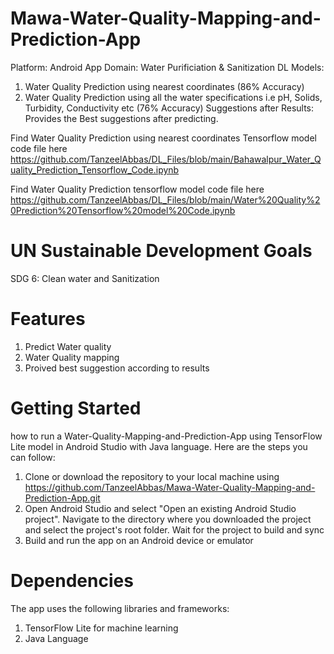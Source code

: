 # Mawa-Water-Quality-Mapping-and-Prediction-App
Platform: Android App
Domain: Water Purificiation & Sanitization
DL Models: 
1. Water Quality Prediction using nearest coordinates (86% Accuracy)
2. Water Quality Prediction using all the water specifications i.e pH, Solids, Turbidity, Conductivity etc (76% Accuracy)
Suggestions after Results: Provides the Best suggestions after predicting.

Find Water Quality Prediction using nearest coordinates Tensorflow model code file here https://github.com/TanzeelAbbas/DL_Files/blob/main/Bahawalpur_Water_Quality_Prediction_Tensorflow_Code.ipynb

Find Water Quality Prediction tensorflow model code file here https://github.com/TanzeelAbbas/DL_Files/blob/main/Water%20Quality%20Prediction%20Tensorflow%20model%20Code.ipynb 

# UN Sustainable Development Goals
  SDG 6: Clean water and Sanitization 

# Features
1) Predict Water quality 
2) Water Quality mapping 
3) Proived best suggestion according to results

# Getting Started
how to run a Water-Quality-Mapping-and-Prediction-App using TensorFlow Lite model in Android Studio with Java language. Here are the steps you can follow:

1) Clone or download the repository to your local machine using  https://github.com/TanzeelAbbas/Mawa-Water-Quality-Mapping-and-Prediction-App.git 
2) Open Android Studio and select "Open an existing Android Studio project". Navigate to the directory where you downloaded the project and select the project's root folder. Wait for the project to build and sync
3) Build and run the app on an Android device or emulator

# Dependencies
The app uses the following libraries and frameworks:

1) TensorFlow Lite for machine learning
2) Java Language

